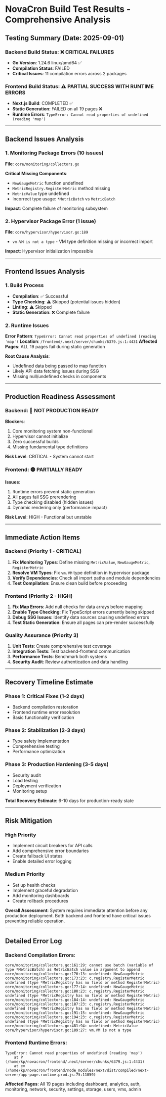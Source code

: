 # NovaCron Build Test Results - Comprehensive Analysis

## Testing Summary (Date: 2025-09-01)

### Backend Build Status: ❌ CRITICAL FAILURES
- **Go Version**: 1.24.6 linux/amd64 ✅
- **Compilation Status**: FAILED
- **Critical Issues**: 11 compilation errors across 2 packages

### Frontend Build Status: ⚠️ PARTIAL SUCCESS WITH RUNTIME ERRORS
- **Next.js Build**: COMPLETED ✅
- **Static Generation**: FAILED on all 19 pages ❌
- **Runtime Errors**: `TypeError: Cannot read properties of undefined (reading 'map')`

---

## Backend Issues Analysis

### 1. Monitoring Package Errors (10 issues)
**File**: `core/monitoring/collectors.go`

**Critical Missing Components**:
- `NewGaugeMetric` function undefined
- `MetricRegistry.RegisterMetric` method missing
- `MetricValue` type undefined
- Incorrect type usage: `*MetricBatch` vs `MetricBatch`

**Impact**: Complete failure of monitoring subsystem

### 2. Hypervisor Package Error (1 issue)  
**File**: `core/hypervisor/hypervisor.go:189`
- `vm.VM is not a type` - VM type definition missing or incorrect import

**Impact**: Hypervisor initialization impossible

---

## Frontend Issues Analysis

### 1. Build Process
- **Compilation**: ✅ Successful
- **Type Checking**: ⚠️ Skipped (potential issues hidden)
- **Linting**: ⚠️ Skipped
- **Static Generation**: ❌ Complete failure

### 2. Runtime Issues
**Error Pattern**: `TypeError: Cannot read properties of undefined (reading 'map')`
**Location**: `/frontend/.next/server/chunks/6379.js:1:4431`
**Affected Pages**: ALL 19 pages fail during static generation

**Root Cause Analysis**:
- Undefined data being passed to map function
- Likely API data fetching issues during SSG
- Missing null/undefined checks in components

---

## Production Readiness Assessment

### Backend: 🔴 NOT PRODUCTION READY
**Blockers**:
1. Core monitoring system non-functional
2. Hypervisor cannot initialize  
3. Zero successful builds
4. Missing fundamental type definitions

**Risk Level**: CRITICAL - System cannot start

### Frontend: 🟡 PARTIALLY READY  
**Issues**:
1. Runtime errors prevent static generation
2. All pages fail SSG prerendering  
3. Type checking disabled (hidden issues)
4. Dynamic rendering only (performance impact)

**Risk Level**: HIGH - Functional but unstable

---

## Immediate Action Items

### Backend (Priority 1 - CRITICAL)
1. **Fix Monitoring Types**: Define missing `MetricValue`, `NewGaugeMetric`, `RegisterMetric`
2. **Resolve VM Types**: Fix `vm.VM` type definition in hypervisor package
3. **Verify Dependencies**: Check all import paths and module dependencies
4. **Test Compilation**: Ensure clean build before proceeding

### Frontend (Priority 2 - HIGH)
1. **Fix Map Errors**: Add null checks for data arrays before mapping
2. **Enable Type Checking**: Fix TypeScript errors currently being skipped  
3. **Debug SSG Issues**: Identify data sources causing undefined errors
4. **Test Static Generation**: Ensure all pages can pre-render successfully

### Quality Assurance (Priority 3)
1. **Unit Tests**: Create comprehensive test coverage
2. **Integration Tests**: Test backend-frontend communication  
3. **Performance Tests**: Benchmark both systems
4. **Security Audit**: Review authentication and data handling

---

## Recovery Timeline Estimate

### Phase 1: Critical Fixes (1-2 days)
- Backend compilation restoration
- Frontend runtime error resolution
- Basic functionality verification

### Phase 2: Stabilization (2-3 days)  
- Type safety implementation
- Comprehensive testing
- Performance optimization

### Phase 3: Production Hardening (3-5 days)
- Security audit
- Load testing  
- Deployment verification
- Monitoring setup

**Total Recovery Estimate**: 6-10 days for production-ready state

---

## Risk Mitigation

### High Priority
- Implement circuit breakers for API calls
- Add comprehensive error boundaries
- Create fallback UI states
- Enable detailed error logging

### Medium Priority  
- Set up health checks
- Implement graceful degradation
- Add monitoring dashboards
- Create rollback procedures

**Overall Assessment**: System requires immediate attention before any production deployment. Both backend and frontend have critical issues preventing reliable operation.

---

## Detailed Error Log

### Backend Compilation Errors:
```
core/monitoring/collectors.go:161:29: cannot use batch (variable of type *MetricBatch) as MetricBatch value in argument to append
core/monitoring/collectors.go:170:13: undefined: NewGaugeMetric
core/monitoring/collectors.go:173:23: c.registry.RegisterMetric undefined (type *MetricRegistry has no field or method RegisterMetric)
core/monitoring/collectors.go:177:14: undefined: NewGaugeMetric
core/monitoring/collectors.go:180:23: c.registry.RegisterMetric undefined (type *MetricRegistry has no field or method RegisterMetric)
core/monitoring/collectors.go:184:14: undefined: NewGaugeMetric
core/monitoring/collectors.go:187:23: c.registry.RegisterMetric undefined (type *MetricRegistry has no field or method RegisterMetric)
core/monitoring/collectors.go:191:15: undefined: NewGaugeMetric
core/monitoring/collectors.go:194:23: c.registry.RegisterMetric undefined (type *MetricRegistry has no field or method RegisterMetric)
core/monitoring/collectors.go:481:94: undefined: MetricValue
core/hypervisor/hypervisor.go:189:27: vm.VM is not a type
```

### Frontend Runtime Errors:
```
TypeError: Cannot read properties of undefined (reading 'map')
    at P (/home/kp/novacron/frontend/.next/server/chunks/6379.js:1:4431)
    at ev (/home/kp/novacron/frontend/node_modules/next/dist/compiled/next-server/app-page.runtime.prod.js:75:11059)
```

**Affected Pages**: All 19 pages including dashboard, analytics, auth, monitoring, network, security, settings, storage, users, vms, admin